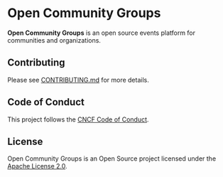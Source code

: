 # Open Community Groups

**Open Community Groups** is an open source events platform for communities and organizations.

## Contributing

Please see [CONTRIBUTING.md](./CONTRIBUTING.md) for more details.

## Code of Conduct

This project follows the [CNCF Code of Conduct](https://github.com/cncf/foundation/blob/master/code-of-conduct.md).

## License

Open Community Groups is an Open Source project licensed under the [Apache License 2.0](https://www.apache.org/licenses/LICENSE-2.0).
